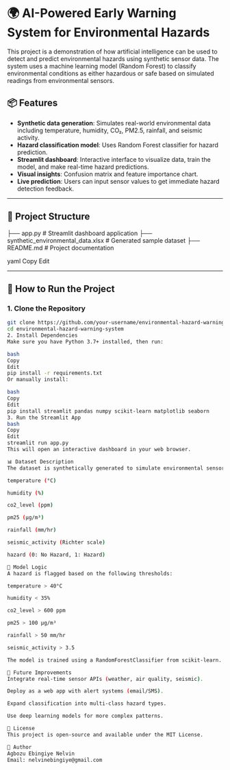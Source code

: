 # 🌍 AI-Powered Early Warning System for Environmental Hazards

This project is a demonstration of how artificial intelligence can be used to detect and predict environmental hazards using synthetic sensor data. The system uses a machine learning model (Random Forest) to classify environmental conditions as either hazardous or safe based on simulated readings from environmental sensors.

## 📦 Features

- **Synthetic data generation**: Simulates real-world environmental data including temperature, humidity, CO₂, PM2.5, rainfall, and seismic activity.
- **Hazard classification model**: Uses Random Forest classifier for hazard prediction.
- **Streamlit dashboard**: Interactive interface to visualize data, train the model, and make real-time hazard predictions.
- **Visual insights**: Confusion matrix and feature importance chart.
- **Live prediction**: Users can input sensor values to get immediate hazard detection feedback.

---

## 📁 Project Structure

├── app.py # Streamlit dashboard application
├── synthetic_environmental_data.xlsx # Generated sample dataset
├── README.md # Project documentation

yaml
Copy
Edit

---

## 🚀 How to Run the Project

### 1. Clone the Repository

```bash
git clone https://github.com/your-username/environmental-hazard-warning-system.git
cd environmental-hazard-warning-system
2. Install Dependencies
Make sure you have Python 3.7+ installed, then run:

bash
Copy
Edit
pip install -r requirements.txt
Or manually install:

bash
Copy
Edit
pip install streamlit pandas numpy scikit-learn matplotlib seaborn
3. Run the Streamlit App
bash
Copy
Edit
streamlit run app.py
This will open an interactive dashboard in your web browser.

📊 Dataset Description
The dataset is synthetically generated to simulate environmental sensor readings. It includes:

temperature (°C)

humidity (%)

co2_level (ppm)

pm25 (µg/m³)

rainfall (mm/hr)

seismic_activity (Richter scale)

hazard (0: No Hazard, 1: Hazard)

🧠 Model Logic
A hazard is flagged based on the following thresholds:

temperature > 40°C

humidity < 35%

co2_level > 600 ppm

pm25 > 100 µg/m³

rainfall > 50 mm/hr

seismic_activity > 3.5

The model is trained using a RandomForestClassifier from scikit-learn.

📌 Future Improvements
Integrate real-time sensor APIs (weather, air quality, seismic).

Deploy as a web app with alert systems (email/SMS).

Expand classification into multi-class hazard types.

Use deep learning models for more complex patterns.

📜 License
This project is open-source and available under the MIT License.

👤 Author
Agbozu Ebingiye Nelvin
Email: nelvinebingiye@gmail.com
